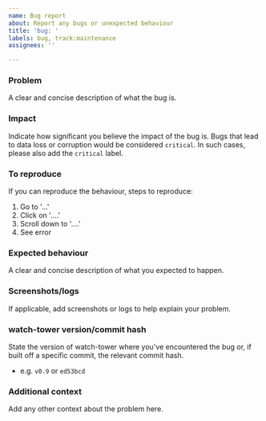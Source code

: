 ```yaml
---
name: Bug report
about: Report any bugs or unexpected behaviour
title: 'bug: '
labels: bug, track:maintenance
assignees: ''

---
```


### Problem
A clear and concise description of what the bug is.

### Impact
Indicate how significant you believe the impact of the bug is. Bugs that lead to data loss or corruption would be considered `critical`. In such cases, please also add the `critical` label.

### To reproduce
If you can reproduce the behaviour, steps to reproduce:
1. Go to '...'
2. Click on '....'
3. Scroll down to '....'
4. See error

### Expected behaviour
A clear and concise description of what you expected to happen.

### Screenshots/logs
If applicable, add screenshots or logs to help explain your problem.

### watch-tower version/commit hash
State the version of watch-tower where you've encountered the bug or, if built off a specific commit, the relevant commit hash.
- e.g. `v0.9` or `ed53bcd`

### Additional context
Add any other context about the problem here.
